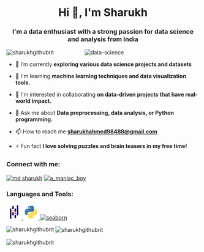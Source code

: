 <h1 align="center">Hi 👋, I'm Sharukh</h1>
<h3 align="center">I'm a data enthusiast with a strong passion for data science and analysis from India</h3>
<img align="right" alt="data-science" width="300" src="https://user-images.githubusercontent.com/55389276/140866485-8fb1c876-9a8f-4d6a-98dc-08c4981eaf70.gif">
<p align="left"> <img src="https://komarev.com/ghpvc/?username=sharukhgithubrit&label=Profile%20views&color=0e75b6&style=flat" alt="sharukhgithubrit" /> </p>

- 🔭 I’m currently **exploring various data science projects and datasets**

- 🌱 I'm learning **machine learning techniques and data visualization tools.**

- 👯 I'm interested in collaborating **on data-driven projects that have real-world impact.**

- 💬 Ask me about **Data preprocessing, data analysis, or Python programming.**

- 📫 How to reach me **sharukhahmed98488@gmail.com**

- ⚡ Fun fact **I love solving puzzles and brain teasers in my free time!**

<h3 align="left">Connect with me:</h3>
<p align="left">
<a href="https://linkedin.com/in/md sharukh" target="blank"><img align="center" src="https://raw.githubusercontent.com/rahuldkjain/github-profile-readme-generator/master/src/images/icons/Social/linked-in-alt.svg" alt="md sharukh" height="30" width="40" /></a>
<a href="https://instagram.com/a_maniac_boy" target="blank"><img align="center" src="https://raw.githubusercontent.com/rahuldkjain/github-profile-readme-generator/master/src/images/icons/Social/instagram.svg" alt="a_maniac_boy" height="30" width="40" /></a>
</p>

<h3 align="left">Languages and Tools:</h3>
<p align="left"> <a href="https://pandas.pydata.org/" target="_blank" rel="noreferrer"> <img src="https://raw.githubusercontent.com/devicons/devicon/2ae2a900d2f041da66e950e4d48052658d850630/icons/pandas/pandas-original.svg" alt="pandas" width="40" height="40"/> </a> <a href="https://www.python.org" target="_blank" rel="noreferrer"> <img src="https://raw.githubusercontent.com/devicons/devicon/master/icons/python/python-original.svg" alt="python" width="40" height="40"/> </a> <a href="https://seaborn.pydata.org/" target="_blank" rel="noreferrer"> <img src="https://seaborn.pydata.org/_images/logo-mark-lightbg.svg" alt="seaborn" width="40" height="40"/> </a> </p>

<p><img align="left" src="https://github-readme-stats.vercel.app/api/top-langs?username=sharukhgithubrit&show_icons=true&locale=en&layout=compact" alt="sharukhgithubrit" /></p>

<p>&nbsp;<img align="center" src="https://github-readme-stats.vercel.app/api?username=sharukhgithubrit&show_icons=true&locale=en" alt="sharukhgithubrit" /></p>

<p><img align="center" src="https://github-readme-streak-stats.herokuapp.com/?user=sharukhgithubrit&" alt="sharukhgithubrit" /></p>
